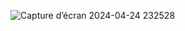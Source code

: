 ![Capture d’écran 2024-04-24 232528](https://github.com/idrissoufaysal/Gestion-d-hotel/assets/111917792/ec4893d1-42de-4fc1-86f6-cbaadf6f52f0)
